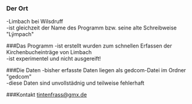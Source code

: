 ### Der Ort
-Limbach bei Wilsdruff<br>
-ist gleichzeit der Name des Programm bzw. seine alte Schreibweise "Lÿmpach"<br>

###Das Programm
-ist erstellt wurden zum schnellen Erfassen der Kirchenbucheinträge von Limbach<br>
-ist experimentel und nicht ausgereift!<br>

###Die Daten
-bisher erfasste Daten liegen als gedcom-Datei im Ordner "gedcom"<br>
-diese Daten sind unvollstädnig und teilweise fehlerhaft<br>

###Kontakt
tintenfrass@gmx.de